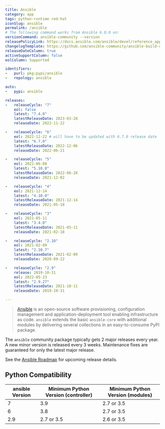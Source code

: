 ```yaml
---
title: Ansible
category: app
tags: python-runtime red-hat
iconSlug: ansible
permalink: /ansible
# The following command works from Ansible 6.0.0 on:
versionCommand: ansible-community --version
releasePolicyLink: https://docs.ansible.com/ansible/devel/reference_appendices/release_and_maintenance.html
changelogTemplate: https://github.com/ansible-community/ansible-build-data/blob/main/__RELEASE_CYCLE__/CHANGELOG-v__RELEASE_CYCLE__.rst
releaseDateColumn: true
activeSupportColumn: false
eolColumn: Supported

identifiers:
-   purl: pkg:pypi/ansible
-   repology: ansible

auto:
-   pypi: ansible

releases:
-   releaseCycle: "7"
    eol: false
    latest: "7.4.0"
    latestReleaseDate: 2023-03-28
    releaseDate: 2022-11-22

-   releaseCycle: "6"
    eol: 2022-12-22 # will have to be updated with 6.7.0 release date
    latest: "6.7.0"
    latestReleaseDate: 2022-12-06
    releaseDate: 2022-06-21

-   releaseCycle: "5"
    eol: 2022-06-08
    latest: "5.10.0"
    latestReleaseDate: 2022-06-28
    releaseDate: 2021-12-02

-   releaseCycle: "4"
    eol: 2021-12-14
    latest: "4.10.0"
    latestReleaseDate: 2021-12-14
    releaseDate: 2021-05-18

-   releaseCycle: "3"
    eol: 2021-05-11
    latest: "3.4.0"
    latestReleaseDate: 2021-05-11
    releaseDate: 2021-02-18

-   releaseCycle: "2.10"
    eol: 2021-02-09
    latest: "2.10.7"
    latestReleaseDate: 2021-02-09
    releaseDate: 2020-09-22

-   releaseCycle: "2.9"
    release: 2019-10-31
    eol: 2022-05-23
    latest: "2.9.27"
    latestReleaseDate: 2021-10-11
    releaseDate: 2019-10-31

---
```


> [Ansible](https://www.ansible.com/) is an open-source software provisioning, configuration
> management and application-deployment tool enabling infrastructure as code. `ansible` extends the
> basic `ansible-core` with additional modules by delivering several collections in an
> easy-to-consume PyPI package.

The `ansible` community package typically gets 2 major releases every year. A new minor version is
released every 3 weeks. Maintenance fixes are guaranteed for only the latest major release.

See the [Ansible Roadmap](https://docs.ansible.com/ansible/devel/roadmap/ansible_roadmap_index.html)
for upcoming release details.

## Python Compatibility

| ansible Version | Minimum Python Version (controller) | Minimum Python Version (modules) |
|-----------------|-------------------------------------|----------------------------------|
| 7               | 3.9                                 | 2.7 or 3.5                       |
| 6               | 3.8                                 | 2.7 or 3.5                       |
| 2.9             | 2.7 or 3.5                          | 2.6 or 3.5                       |
